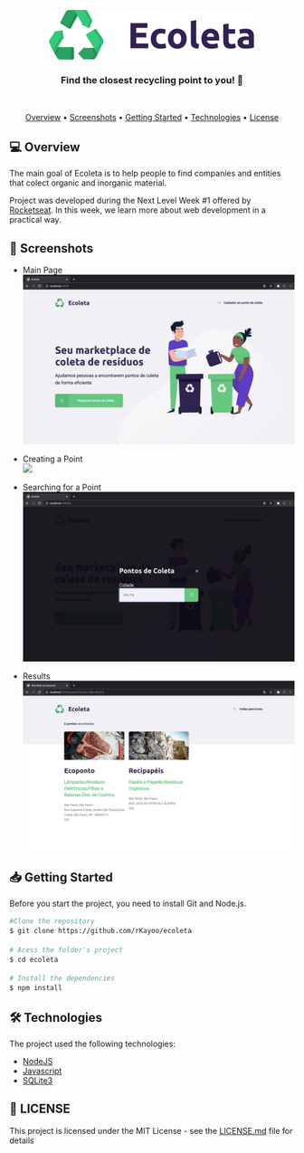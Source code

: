 <p align="center">
  <img src="./public/assets/logo.svg"/>
</p>

<h3 align="center">
  Find the closest recycling point to you! 🌿
</h3>

<br>

<p align="center">
  <a href="#Overview">Overview</a> •
  <a href="#Screenshots">Screenshots</a> •
  <a href="#Getting-Started">Getting Started</a> •
  <a href="#Technologies">Technologies</a> •
  <a href="#License">License</a> 
</p>

## 💻 Overview
The main goal of Ecoleta is to help people to find companies and entities that colect organic and inorganic material. 

Project was developed during the Next Level Week #1 offered by [Rocketseat](https://rocketseat.com.br/). In this week, we learn more about web development in a practical way.

## 📸 Screenshots

- Main Page
    <img src="./screenshots/mainpage.png"/>
    
- Creating a Point
    </br><img src="https://media1.giphy.com/media/f42CLgHpKJIrInAZCo/giphy.gif"/>
    
- Searching for a Point
    <img src="./screenshots/searching-for.png"/>
    
- Results
    <img src="./screenshots/results.png"/>

## 📥 Getting Started
<p>
  Before you start the project, you need to install Git and Node.js.
</p>

```bash 
#Clone the repository
$ git clone https://github.com/rKayoo/ecoleta

# Acess the folder's project
$ cd ecoleta

# Install the dependencies
$ npm install
```

## 🛠 Technologies
The project used the following technologies: 
- [NodeJS](https://nodejs.org/)
- [Javascript](https://www.javascript.com/)
- [SQLite3](https://www.sqlite.org)

## 📝 LICENSE
This project is licensed under the MIT License - see the [LICENSE.md]() file for details
